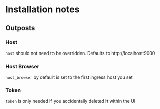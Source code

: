 # Installation notes

## Outposts

### Host

`host` should not need to be overridden. Defaults to http://localhost:9000

### Host Browser

`host_browser` by default is set to the first ingress host you set

### Token

`token` is only needed if you accidentally deleted it within the UI
